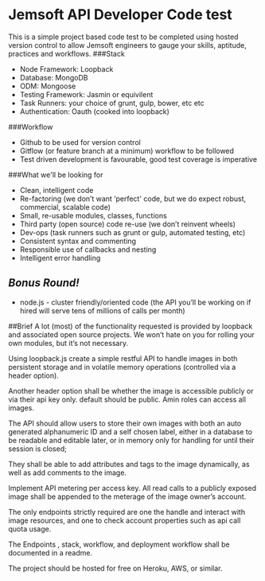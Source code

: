 # Jemsoft API Developer Code test

This is a simple project based code test to be completed using hosted version control to allow Jemsoft engineers to gauge your skills, aptitude, practices and workflows.
###Stack
 - Node Framework: Loopback
 - Database: MongoDB
 - ODM: Mongoose
 - Testing Framework: Jasmin or equivilent 
 - Task Runners: your choice of grunt, gulp, bower, etc etc
 - Authentication: Oauth (cooked into loopback)
 
###Workflow
 - Github to be used for version control
 - Gitflow (or feature branch at a minimum) workflow to be followed
 - Test driven development is favourable, good test coverage is imperative
 
###What we'll be looking for
- Clean, intelligent code
- Re-factoring (we don’t want ‘perfect' code, but we do expect robust, commercial, scalable code)
- Small, re-usable modules, classes, functions
- Third party (open source) code re-use  (we don’t reinvent wheels)
- Dev-ops (task runners such as grunt or gulp, automated testing, etc)
- Consistent syntax and commenting
- Responsible use of callbacks and nesting
- Intelligent error handling

## ***Bonus Round!***
- node.js - cluster friendly/oriented code (the API you’ll be working on if hired will serve tens of millions of calls per month)

##Brief
A lot (most) of the functionality requested is provided by loopback and associated open source projects. We won’t hate on you for rolling your own modules, but it’s not necessary.

Using loopback.js create a simple restful API to handle images in both persistent storage and in volatile memory operations (controlled via a header option).

Another header option shall be whether the image is accessible publicly or via their api key only. default should be public. Amin roles can access all images.

The API should allow users to store their own images with both an auto generated alphanumeric ID and a self chosen label, either in a database to be readable and editable later, or in memory only for handling for until their session is closed;

They shall be able to add attributes and tags to the image dynamically, as well as add comments to the image.

Implement API metering per access key. All read calls to a publicly exposed image shall be appended to the meterage of the image owner’s account.

The only endpoints strictly required are one the handle and interact with image resources, and one to check account properties such as api call quota usage.

The Endpoints , stack, workflow, and deployment workflow shall be documented in a readme.

The project should be hosted for free on Heroku, AWS, or similar.




